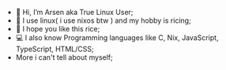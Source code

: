 - 👋 Hi, I’m Arsen aka True Linux User;
- 🐧 I use linux( i use nixos btw ) and my hobby is ricing;
- 🍚 I hope you like this rice;
- 💻 I also know Programming languages like C, Nix, JavaScript, TypeScript, HTML/CSS; 
- More i can't tell about myself;


